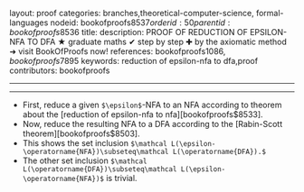 layout: proof
categories: branches,theoretical-computer-science, formal-languages
nodeid: bookofproofs$8537
orderid: 50
parentid: bookofproofs$8536
title: 
description: PROOF OF REDUCTION OF EPSILON-NFA TO DFA ★ graduate maths ✔ step by step ✚ by the axiomatic method ➜ visit BookOfProofs now!
references: bookofproofs$1086,bookofproofs$7895
keywords: reduction of epsilon-nfa to dfa,proof
contributors: bookofproofs

---


---

* First, reduce a given `$\epsilon$`-NFA to an NFA according to theorem about the [reduction of epsilon-nfa to nfa][bookofproofs$8533].
* Now, reduce the resulting NFA to a DFA according to the [Rabin-Scott theorem][bookofproofs$8503].
* This shows the set inclusion `$\mathcal L(\epsilon-\operatorname{NFA})\subseteq\mathcal L(\operatorname{DFA}).$`
* The other set inclusion `$\mathcal L(\operatorname{DFA})\subseteq\mathcal L(\epsilon-\operatorname{NFA})$` is trivial.
